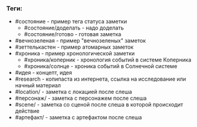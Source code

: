 ### Теги:
- #состояние - пример тега статуса заметки
	- #состояние/доделать - надо доделать
	- #состояние/готово - готовая заметка
- #вечнозеленая - пример "вечнозеленых" заметок
- #зеттелькастен - пример атомарных заметок
- #хроника - пример хронологической заметки
	- #хроника/коперник - хронология событий в системе Коперника
	- #хроника/солнце - хроника событий в Солнечной системе
- #идея - концепт, идея
- #research - копипаста из интернета, ссылка на исследование или начный материал
- #location/ - заметка с локацией после слеша
- #персонаж/ - заметка с персонажем после слеша
- #scene/ - заметка со сценой после слеша в которой происходит действие
- #артефакт/ - заметка с артефактом после слеша